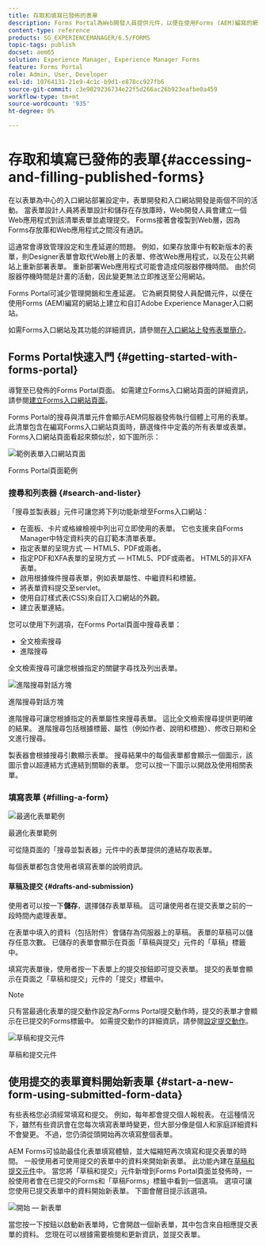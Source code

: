 ```yaml
---
title: 存取和填寫已發佈的表單
description: Forms Portal為Web開發人員提供元件，以便在使用Forms (AEM)編寫的網站上建立和自訂Adobe Experience Manager Portal。
content-type: reference
products: SG_EXPERIENCEMANAGER/6.5/FORMS
topic-tags: publish
docset: aem65
solution: Experience Manager, Experience Manager Forms
feature: Forms Portal
role: Admin, User, Developer
exl-id: 10764131-21e9-4c1c-b9d1-e878cc927fb6
source-git-commit: c3e9029236734e22f5d266ac26b923eafbe0a459
workflow-type: tm+mt
source-wordcount: '935'
ht-degree: 0%

---
```


# 存取和填寫已發佈的表單{#accessing-and-filling-published-forms}

在以表單為中心的入口網站部署設定中，表單開發和入口網站開發是兩個不同的活動。 當表單設計人員將表單設計和儲存在存放庫時，Web開發人員會建立一個Web應用程式到該清單表單並處理提交。 Forms接著會複製到Web層，因為Forms存放庫和Web應用程式之間沒有通訊。

這通常會導致管理設定和生產延遲的問題。 例如，如果存放庫中有較新版本的表單，則Designer表單會取代Web層上的表單、修改Web應用程式，以及在公共網站上重新部署表單。 重新部署Web應用程式可能會造成伺服器停機時間。 由於伺服器停機時間是計畫的活動，因此變更無法立即推送至公用網站。

Forms Portal可減少管理開銷和生產延遲。 它為網頁開發人員配備元件，以便在使用Forms (AEM)編寫的網站上建立和自訂Adobe Experience Manager入口網站。

如需Forms入口網站及其功能的詳細資訊，請參閱[在入口網站上發佈表單簡介](/help/forms/using/introduction-publishing-forms.md)。

## Forms Portal快速入門 {#getting-started-with-forms-portal}

導覽至已發佈的Forms Portal頁面。 如需建立Forms入口網站頁面的詳細資訊，請參閱[建立Forms入口網站頁面](../../forms/using/creating-form-portal-page.md)。

Forms Portal的搜尋與清單元件會顯示AEM伺服器發佈執行個體上可用的表單。 此清單包含在編寫Forms入口網站頁面時，篩選條件中定義的所有表單或表單。 Forms入口網站頁面看起來類似於，如下圖所示：

![範例表單入口網站頁面](assets/forms-portal-page.png)

Forms Portal頁面範例

### 搜尋和列表器 {#search-and-lister}

「搜尋並製表器」元件可讓您將下列功能新增至Forms入口網站：

* 在面板、卡片或格線檢視中列出可立即使用的表單。 它也支援來自Forms Manager中特定資料夾的自訂範本清單表單。
* 指定表單的呈現方式 — HTML5、PDF或兩者。
* 指定PDF和XFA表單的呈現方式 — HTML5、PDF或兩者。 HTML5的非XFA表單。
* 啟用根據條件搜尋表單，例如表單屬性、中繼資料和標籤。
* 將表單資料提交至servlet。
* 使用自訂樣式表(CSS)來自訂入口網站的外觀。
* 建立表單連結。

您可以使用下列選項，在Forms Portal頁面中搜尋表單：

* 全文檢索搜尋
* 進階搜尋

全文檢索搜尋可讓您根據指定的關鍵字尋找及列出表單。

![進階搜尋對話方塊](assets/search-panel.png)

進階搜尋對話方塊

進階搜尋可讓您根據指定的表單屬性來搜尋表單。 這比全文檢索搜尋提供更明確的結果。 進階搜尋包括根據標籤、屬性（例如作者、說明和標題）、修改日期和全文進行搜尋。

製表器會根據搜尋引數顯示表單。 搜尋結果中的每個表單都會顯示一個圖示，該圖示會以超連結方式連結到關聯的表單。 您可以按一下圖示以開啟及使用相關表單。

### 填寫表單 {#filling-a-form}

![最適化表單範例](assets/filling_a_form.png)

最適化表單範例

可從隨頁面的「搜尋並製表器」元件中的表單提供的連結存取表單。

每個表單都包含使用者填寫表單的說明資訊。

#### 草稿及提交 {#drafts-and-submission}

使用者可以按一下&#x200B;**儲存**，選擇儲存表單草稿。 這可讓使用者在提交表單之前的一段時間內處理表單。

在表單中填入的資料（包括附件）會儲存為伺服器上的草稿。 表單的草稿可以儲存任意次數。 已儲存的表單會顯示在頁面「草稿與提交」元件的「草稿」標籤中。

填寫完表單後，使用者按一下表單上的提交按鈕即可提交表單。 提交的表單會顯示在頁面之「草稿和提交」元件的「提交」標籤中。

>[!NOTE]
>
>只有當最適化表單的提交動作設定為Forms Portal提交動作時，提交的表單才會顯示在已提交的Forms標籤中。 如需提交動作的詳細資訊，請參閱[設定提交動作](../../forms/using/configuring-submit-actions.md)。

![草稿和提交元件](assets/draft-submission.png)

草稿和提交元件

## 使用提交的表單資料開始新表單 {#start-a-new-form-using-submitted-form-data}

有些表格您必須經常填寫和提交。 例如，每年都會提交個人報稅表。 在這種情況下，雖然有些資訊會在您每次填寫表單時變更，但大部分像是個人和家庭詳細資料不會變更。 不過，您仍須從頭開始再次填寫整個表單。

AEM Forms可協助最佳化表單填寫體驗，並大幅縮短再次填寫和提交表單的時間。 一般使用者可使用提交的表單中的資料來開始新表單。 此功能內建在[草稿和提交元件](../../forms/using/draft-submission-component.md)中。 當您將「草稿和提交」元件新增到Forms Portal頁面並發佈時，一般使用者會在已提交的Forms和「草稿Forms」標籤中看到一個選項。 選項可讓您使用已提交表單中的資料開始新表單。 下圖會醒目提示該選項。

![開始 — 新表單](assets/start-a-new-form.png)

當您按一下按鈕以啟動新表單時，它會開啟一個新表單，其中包含來自相應提交表單的資料。 您現在可以根據需要檢閱和更新資訊，並提交表單。
